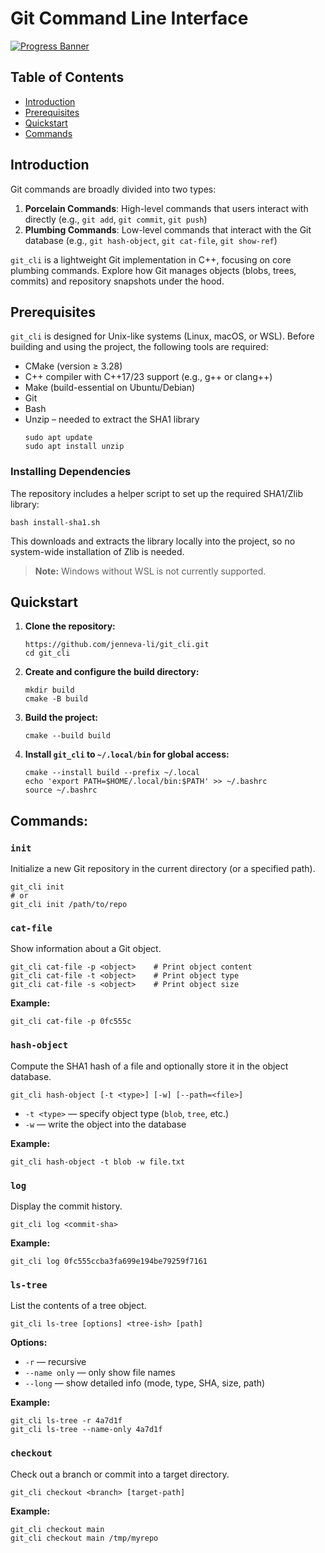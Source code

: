 # Git Command Line Interface

[![Progress Banner](https://backend.codecrafters.io/progress/git/f5a75a5c-fb7c-4664-b9c5-68ae072639e1)](https://app.codecrafters.io/users/codecrafters-bot?r=2qF)

## Table of Contents
- [Introduction](#introduction)
- [Prerequisites](#prerequisites)
- [Quickstart](#quickstart)
- [Commands](#commands)

## Introduction
Git commands are broadly divided into two types:
1. **Porcelain Commands**: High-level commands that users interact with directly (e.g., `git add`, `git commit`, `git push`)  
2. **Plumbing Commands**: Low-level commands that interact with the Git database (e.g., `git hash-object`, `git cat-file`, `git show-ref`)

`git_cli` is a lightweight Git implementation in C++, focusing on core plumbing commands. Explore how Git manages objects (blobs, trees, commits) and repository snapshots under the hood.

## Prerequisites
`git_cli` is designed for Unix-like systems (Linux, macOS, or WSL). Before building and using the project, the following tools are required:
- CMake (version ≥ 3.28)
- C++ compiler with C++17/23 support (e.g., g++ or clang++)
- Make (build-essential on Ubuntu/Debian)
- Git
- Bash
- Unzip – needed to extract the SHA1 library
  ```
  sudo apt update
  sudo apt install unzip
  ```
### Installing Dependencies
The repository includes a helper script to set up the required SHA1/Zlib library:
```
bash install-sha1.sh
```
This downloads and extracts the library locally into the project, so no system-wide installation of Zlib is needed.
> **Note:** Windows without WSL is not currently supported.

## Quickstart

1. **Clone the repository:**
    ```
    https://github.com/jenneva-li/git_cli.git
    cd git_cli
    ```
2. **Create and configure the build directory:**
    ```
    mkdir build
    cmake -B build
    ```
3. **Build the project:**
   ```
   cmake --build build
   ```
4. **Install `git_cli` to `~/.local/bin` for global access:**
   ```
   cmake --install build --prefix ~/.local
   echo 'export PATH=$HOME/.local/bin:$PATH' >> ~/.bashrc
   source ~/.bashrc
   ```
## Commands:
### `init`
Initialize a new Git repository in the current directory (or a specified path).
```
git_cli init
# or
git_cli init /path/to/repo
```
### `cat-file`
Show information about a Git object.
```
git_cli cat-file -p <object>    # Print object content
git_cli cat-file -t <object>    # Print object type
git_cli cat-file -s <object>    # Print object size
```
**Example:**
```
git_cli cat-file -p 0fc555c
```
### `hash-object`
Compute the SHA1 hash of a file and optionally store it in the object database.
```
git_cli hash-object [-t <type>] [-w] [--path=<file>]
```
- `-t <type>` — specify object type (`blob`, `tree`, etc.)
- `-w` — write the object into the database
  
**Example:**
```
git_cli hash-object -t blob -w file.txt
```
### `log`
Display the commit history.
```
git_cli log <commit-sha>
```
**Example:**
```
git_cli log 0fc555ccba3fa699e194be79259f7161
```
### `ls-tree`
List the contents of a tree object.
```
git_cli ls-tree [options] <tree-ish> [path]
```
**Options:**
- `-r` — recursive
- `--name only` — only show file names
- `--long` — show detailed info (mode, type, SHA, size, path)
  
**Example:**
```
git_cli ls-tree -r 4a7d1f
git_cli ls-tree --name-only 4a7d1f
```
### `checkout`
Check out a branch or commit into a target directory.
```
git_cli checkout <branch> [target-path]
```
**Example:**
```
git_cli checkout main
git_cli checkout main /tmp/myrepo
```
